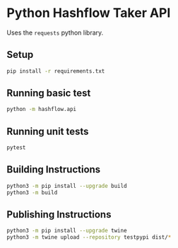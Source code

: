 Python Hashflow Taker API
=========================

Uses the `requests` python library.

Setup
-----
```sh
pip install -r requirements.txt
```

Running basic test
------------------

```sh
python -m hashflow.api
```

Running unit tests
------------------
```sh
pytest
```

Building Instructions
---------------------

```sh
python3 -m pip install --upgrade build
python3 -m build
```

Publishing Instructions
-----------------------

```sh
python3 -m pip install --upgrade twine
python3 -m twine upload --repository testpypi dist/*

```
